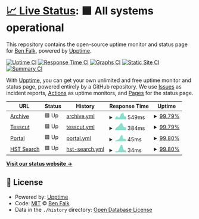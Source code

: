 # [📈 Live Status](https://falkben.github.io/mast-status): <!--live status--> **🟩 All systems operational**

This repository contains the open-source uptime monitor and status page for [Ben Falk](https://falkben.github.io/mast-status), powered by [Upptime](https://github.com/upptime/upptime).

[![Uptime CI](https://github.com/falkben/mast-status/workflows/Uptime%20CI/badge.svg)](https://github.com/falkben/mast-status/actions?query=workflow%3A%22Uptime+CI%22)
[![Response Time CI](https://github.com/falkben/mast-status/workflows/Response%20Time%20CI/badge.svg)](https://github.com/falkben/mast-status/actions?query=workflow%3A%22Response+Time+CI%22)
[![Graphs CI](https://github.com/falkben/mast-status/workflows/Graphs%20CI/badge.svg)](https://github.com/falkben/mast-status/actions?query=workflow%3A%22Graphs+CI%22)
[![Static Site CI](https://github.com/falkben/mast-status/workflows/Static%20Site%20CI/badge.svg)](https://github.com/falkben/mast-status/actions?query=workflow%3A%22Static+Site+CI%22)
[![Summary CI](https://github.com/falkben/mast-status/workflows/Summary%20CI/badge.svg)](https://github.com/falkben/mast-status/actions?query=workflow%3A%22Summary+CI%22)

With [Upptime](https://upptime.js.org), you can get your own unlimited and free uptime monitor and status page, powered entirely by a GitHub repository. We use [Issues](https://github.com/falkben/mast-status/issues) as incident reports, [Actions](https://github.com/falkben/mast-status/actions) as uptime monitors, and [Pages](https://falkben.github.io/mast-status) for the status page.

<!--start: status pages-->
<!-- This summary is generated by Upptime (https://github.com/upptime/upptime) -->
<!-- Do not edit this manually, your changes will be overwritten -->
<!-- prettier-ignore -->
| URL | Status | History | Response Time | Uptime |
| --- | ------ | ------- | ------------- | ------ |
| <img alt="" src="https://icons.duckduckgo.com/ip3/archive.stsci.edu.ico" height="13"> [Archive](https://archive.stsci.edu) | 🟩 Up | [archive.yml](https://github.com/falkben/mast-status/commits/HEAD/history/archive.yml) | <details><summary><img alt="Response time graph" src="./graphs/archive/response-time-week.png" height="20"> 549ms</summary><br><a href="https://falkben.github.io/mast-status/history/archive"><img alt="Response time 975" src="https://img.shields.io/endpoint?url=https%3A%2F%2Fraw.githubusercontent.com%2Ffalkben%2Fmast-status%2FHEAD%2Fapi%2Farchive%2Fresponse-time.json"></a><br><a href="https://falkben.github.io/mast-status/history/archive"><img alt="24-hour response time 429" src="https://img.shields.io/endpoint?url=https%3A%2F%2Fraw.githubusercontent.com%2Ffalkben%2Fmast-status%2FHEAD%2Fapi%2Farchive%2Fresponse-time-day.json"></a><br><a href="https://falkben.github.io/mast-status/history/archive"><img alt="7-day response time 549" src="https://img.shields.io/endpoint?url=https%3A%2F%2Fraw.githubusercontent.com%2Ffalkben%2Fmast-status%2FHEAD%2Fapi%2Farchive%2Fresponse-time-week.json"></a><br><a href="https://falkben.github.io/mast-status/history/archive"><img alt="30-day response time 1170" src="https://img.shields.io/endpoint?url=https%3A%2F%2Fraw.githubusercontent.com%2Ffalkben%2Fmast-status%2FHEAD%2Fapi%2Farchive%2Fresponse-time-month.json"></a><br><a href="https://falkben.github.io/mast-status/history/archive"><img alt="1-year response time 978" src="https://img.shields.io/endpoint?url=https%3A%2F%2Fraw.githubusercontent.com%2Ffalkben%2Fmast-status%2FHEAD%2Fapi%2Farchive%2Fresponse-time-year.json"></a></details> | <details><summary><a href="https://falkben.github.io/mast-status/history/archive">99.79%</a></summary><a href="https://falkben.github.io/mast-status/history/archive"><img alt="All-time uptime 99.46%" src="https://img.shields.io/endpoint?url=https%3A%2F%2Fraw.githubusercontent.com%2Ffalkben%2Fmast-status%2FHEAD%2Fapi%2Farchive%2Fuptime.json"></a><br><a href="https://falkben.github.io/mast-status/history/archive"><img alt="24-hour uptime 100.00%" src="https://img.shields.io/endpoint?url=https%3A%2F%2Fraw.githubusercontent.com%2Ffalkben%2Fmast-status%2FHEAD%2Fapi%2Farchive%2Fuptime-day.json"></a><br><a href="https://falkben.github.io/mast-status/history/archive"><img alt="7-day uptime 99.79%" src="https://img.shields.io/endpoint?url=https%3A%2F%2Fraw.githubusercontent.com%2Ffalkben%2Fmast-status%2FHEAD%2Fapi%2Farchive%2Fuptime-week.json"></a><br><a href="https://falkben.github.io/mast-status/history/archive"><img alt="30-day uptime 99.91%" src="https://img.shields.io/endpoint?url=https%3A%2F%2Fraw.githubusercontent.com%2Ffalkben%2Fmast-status%2FHEAD%2Fapi%2Farchive%2Fuptime-month.json"></a><br><a href="https://falkben.github.io/mast-status/history/archive"><img alt="1-year uptime 99.13%" src="https://img.shields.io/endpoint?url=https%3A%2F%2Fraw.githubusercontent.com%2Ffalkben%2Fmast-status%2FHEAD%2Fapi%2Farchive%2Fuptime-year.json"></a></details>
| <img alt="" src="https://icons.duckduckgo.com/ip3/mast.stsci.edu.ico" height="13"> [Tesscut](https://mast.stsci.edu/tesscut) | 🟩 Up | [tesscut.yml](https://github.com/falkben/mast-status/commits/HEAD/history/tesscut.yml) | <details><summary><img alt="Response time graph" src="./graphs/tesscut/response-time-week.png" height="20"> 384ms</summary><br><a href="https://falkben.github.io/mast-status/history/tesscut"><img alt="Response time 476" src="https://img.shields.io/endpoint?url=https%3A%2F%2Fraw.githubusercontent.com%2Ffalkben%2Fmast-status%2FHEAD%2Fapi%2Ftesscut%2Fresponse-time.json"></a><br><a href="https://falkben.github.io/mast-status/history/tesscut"><img alt="24-hour response time 259" src="https://img.shields.io/endpoint?url=https%3A%2F%2Fraw.githubusercontent.com%2Ffalkben%2Fmast-status%2FHEAD%2Fapi%2Ftesscut%2Fresponse-time-day.json"></a><br><a href="https://falkben.github.io/mast-status/history/tesscut"><img alt="7-day response time 384" src="https://img.shields.io/endpoint?url=https%3A%2F%2Fraw.githubusercontent.com%2Ffalkben%2Fmast-status%2FHEAD%2Fapi%2Ftesscut%2Fresponse-time-week.json"></a><br><a href="https://falkben.github.io/mast-status/history/tesscut"><img alt="30-day response time 371" src="https://img.shields.io/endpoint?url=https%3A%2F%2Fraw.githubusercontent.com%2Ffalkben%2Fmast-status%2FHEAD%2Fapi%2Ftesscut%2Fresponse-time-month.json"></a><br><a href="https://falkben.github.io/mast-status/history/tesscut"><img alt="1-year response time 480" src="https://img.shields.io/endpoint?url=https%3A%2F%2Fraw.githubusercontent.com%2Ffalkben%2Fmast-status%2FHEAD%2Fapi%2Ftesscut%2Fresponse-time-year.json"></a></details> | <details><summary><a href="https://falkben.github.io/mast-status/history/tesscut">99.79%</a></summary><a href="https://falkben.github.io/mast-status/history/tesscut"><img alt="All-time uptime 99.67%" src="https://img.shields.io/endpoint?url=https%3A%2F%2Fraw.githubusercontent.com%2Ffalkben%2Fmast-status%2FHEAD%2Fapi%2Ftesscut%2Fuptime.json"></a><br><a href="https://falkben.github.io/mast-status/history/tesscut"><img alt="24-hour uptime 100.00%" src="https://img.shields.io/endpoint?url=https%3A%2F%2Fraw.githubusercontent.com%2Ffalkben%2Fmast-status%2FHEAD%2Fapi%2Ftesscut%2Fuptime-day.json"></a><br><a href="https://falkben.github.io/mast-status/history/tesscut"><img alt="7-day uptime 99.79%" src="https://img.shields.io/endpoint?url=https%3A%2F%2Fraw.githubusercontent.com%2Ffalkben%2Fmast-status%2FHEAD%2Fapi%2Ftesscut%2Fuptime-week.json"></a><br><a href="https://falkben.github.io/mast-status/history/tesscut"><img alt="30-day uptime 99.72%" src="https://img.shields.io/endpoint?url=https%3A%2F%2Fraw.githubusercontent.com%2Ffalkben%2Fmast-status%2FHEAD%2Fapi%2Ftesscut%2Fuptime-month.json"></a><br><a href="https://falkben.github.io/mast-status/history/tesscut"><img alt="1-year uptime 99.28%" src="https://img.shields.io/endpoint?url=https%3A%2F%2Fraw.githubusercontent.com%2Ffalkben%2Fmast-status%2FHEAD%2Fapi%2Ftesscut%2Fuptime-year.json"></a></details>
| <img alt="" src="https://icons.duckduckgo.com/ip3/mast.stsci.edu.ico" height="13"> [Portal](https://mast.stsci.edu/portal/Mashup/Clients/Mast/Portal.html) | 🟩 Up | [portal.yml](https://github.com/falkben/mast-status/commits/HEAD/history/portal.yml) | <details><summary><img alt="Response time graph" src="./graphs/portal/response-time-week.png" height="20"> 45ms</summary><br><a href="https://falkben.github.io/mast-status/history/portal"><img alt="Response time 162" src="https://img.shields.io/endpoint?url=https%3A%2F%2Fraw.githubusercontent.com%2Ffalkben%2Fmast-status%2FHEAD%2Fapi%2Fportal%2Fresponse-time.json"></a><br><a href="https://falkben.github.io/mast-status/history/portal"><img alt="24-hour response time 22" src="https://img.shields.io/endpoint?url=https%3A%2F%2Fraw.githubusercontent.com%2Ffalkben%2Fmast-status%2FHEAD%2Fapi%2Fportal%2Fresponse-time-day.json"></a><br><a href="https://falkben.github.io/mast-status/history/portal"><img alt="7-day response time 45" src="https://img.shields.io/endpoint?url=https%3A%2F%2Fraw.githubusercontent.com%2Ffalkben%2Fmast-status%2FHEAD%2Fapi%2Fportal%2Fresponse-time-week.json"></a><br><a href="https://falkben.github.io/mast-status/history/portal"><img alt="30-day response time 49" src="https://img.shields.io/endpoint?url=https%3A%2F%2Fraw.githubusercontent.com%2Ffalkben%2Fmast-status%2FHEAD%2Fapi%2Fportal%2Fresponse-time-month.json"></a><br><a href="https://falkben.github.io/mast-status/history/portal"><img alt="1-year response time 190" src="https://img.shields.io/endpoint?url=https%3A%2F%2Fraw.githubusercontent.com%2Ffalkben%2Fmast-status%2FHEAD%2Fapi%2Fportal%2Fresponse-time-year.json"></a></details> | <details><summary><a href="https://falkben.github.io/mast-status/history/portal">99.80%</a></summary><a href="https://falkben.github.io/mast-status/history/portal"><img alt="All-time uptime 99.72%" src="https://img.shields.io/endpoint?url=https%3A%2F%2Fraw.githubusercontent.com%2Ffalkben%2Fmast-status%2FHEAD%2Fapi%2Fportal%2Fuptime.json"></a><br><a href="https://falkben.github.io/mast-status/history/portal"><img alt="24-hour uptime 100.00%" src="https://img.shields.io/endpoint?url=https%3A%2F%2Fraw.githubusercontent.com%2Ffalkben%2Fmast-status%2FHEAD%2Fapi%2Fportal%2Fuptime-day.json"></a><br><a href="https://falkben.github.io/mast-status/history/portal"><img alt="7-day uptime 99.80%" src="https://img.shields.io/endpoint?url=https%3A%2F%2Fraw.githubusercontent.com%2Ffalkben%2Fmast-status%2FHEAD%2Fapi%2Fportal%2Fuptime-week.json"></a><br><a href="https://falkben.github.io/mast-status/history/portal"><img alt="30-day uptime 99.92%" src="https://img.shields.io/endpoint?url=https%3A%2F%2Fraw.githubusercontent.com%2Ffalkben%2Fmast-status%2FHEAD%2Fapi%2Fportal%2Fuptime-month.json"></a><br><a href="https://falkben.github.io/mast-status/history/portal"><img alt="1-year uptime 99.32%" src="https://img.shields.io/endpoint?url=https%3A%2F%2Fraw.githubusercontent.com%2Ffalkben%2Fmast-status%2FHEAD%2Fapi%2Fportal%2Fuptime-year.json"></a></details>
| <img alt="" src="https://icons.duckduckgo.com/ip3/mast.stsci.edu.ico" height="13"> [HST Search](https://mast.stsci.edu/search/hst/ui/#/) | 🟩 Up | [hst-search.yml](https://github.com/falkben/mast-status/commits/HEAD/history/hst-search.yml) | <details><summary><img alt="Response time graph" src="./graphs/hst-search/response-time-week.png" height="20"> 34ms</summary><br><a href="https://falkben.github.io/mast-status/history/hst-search"><img alt="Response time 67" src="https://img.shields.io/endpoint?url=https%3A%2F%2Fraw.githubusercontent.com%2Ffalkben%2Fmast-status%2FHEAD%2Fapi%2Fhst-search%2Fresponse-time.json"></a><br><a href="https://falkben.github.io/mast-status/history/hst-search"><img alt="24-hour response time 18" src="https://img.shields.io/endpoint?url=https%3A%2F%2Fraw.githubusercontent.com%2Ffalkben%2Fmast-status%2FHEAD%2Fapi%2Fhst-search%2Fresponse-time-day.json"></a><br><a href="https://falkben.github.io/mast-status/history/hst-search"><img alt="7-day response time 34" src="https://img.shields.io/endpoint?url=https%3A%2F%2Fraw.githubusercontent.com%2Ffalkben%2Fmast-status%2FHEAD%2Fapi%2Fhst-search%2Fresponse-time-week.json"></a><br><a href="https://falkben.github.io/mast-status/history/hst-search"><img alt="30-day response time 249" src="https://img.shields.io/endpoint?url=https%3A%2F%2Fraw.githubusercontent.com%2Ffalkben%2Fmast-status%2FHEAD%2Fapi%2Fhst-search%2Fresponse-time-month.json"></a><br><a href="https://falkben.github.io/mast-status/history/hst-search"><img alt="1-year response time 67" src="https://img.shields.io/endpoint?url=https%3A%2F%2Fraw.githubusercontent.com%2Ffalkben%2Fmast-status%2FHEAD%2Fapi%2Fhst-search%2Fresponse-time-year.json"></a></details> | <details><summary><a href="https://falkben.github.io/mast-status/history/hst-search">99.80%</a></summary><a href="https://falkben.github.io/mast-status/history/hst-search"><img alt="All-time uptime 99.70%" src="https://img.shields.io/endpoint?url=https%3A%2F%2Fraw.githubusercontent.com%2Ffalkben%2Fmast-status%2FHEAD%2Fapi%2Fhst-search%2Fuptime.json"></a><br><a href="https://falkben.github.io/mast-status/history/hst-search"><img alt="24-hour uptime 100.00%" src="https://img.shields.io/endpoint?url=https%3A%2F%2Fraw.githubusercontent.com%2Ffalkben%2Fmast-status%2FHEAD%2Fapi%2Fhst-search%2Fuptime-day.json"></a><br><a href="https://falkben.github.io/mast-status/history/hst-search"><img alt="7-day uptime 99.80%" src="https://img.shields.io/endpoint?url=https%3A%2F%2Fraw.githubusercontent.com%2Ffalkben%2Fmast-status%2FHEAD%2Fapi%2Fhst-search%2Fuptime-week.json"></a><br><a href="https://falkben.github.io/mast-status/history/hst-search"><img alt="30-day uptime 99.95%" src="https://img.shields.io/endpoint?url=https%3A%2F%2Fraw.githubusercontent.com%2Ffalkben%2Fmast-status%2FHEAD%2Fapi%2Fhst-search%2Fuptime-month.json"></a><br><a href="https://falkben.github.io/mast-status/history/hst-search"><img alt="1-year uptime 99.22%" src="https://img.shields.io/endpoint?url=https%3A%2F%2Fraw.githubusercontent.com%2Ffalkben%2Fmast-status%2FHEAD%2Fapi%2Fhst-search%2Fuptime-year.json"></a></details>

<!--end: status pages-->

[**Visit our status website →**](https://falkben.github.io/mast-status)

## 📄 License

- Powered by: [Upptime](https://github.com/upptime/upptime)
- Code: [MIT](./LICENSE) © [Ben Falk](https://falkben.github.io/mast-status)
- Data in the `./history` directory: [Open Database License](https://opendatacommons.org/licenses/odbl/1-0/)

